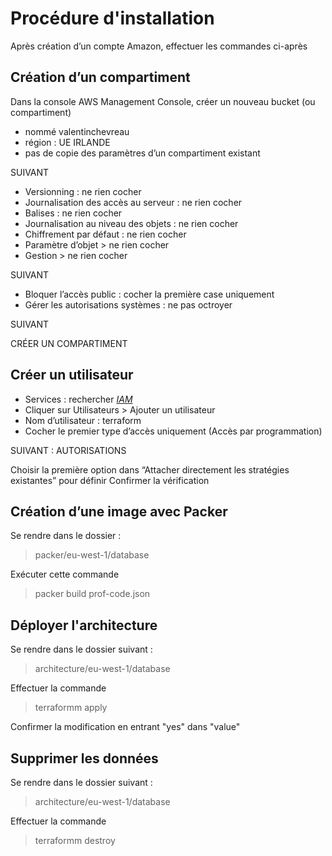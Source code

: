 # Procédure d'installation

Après création d’un compte Amazon, effectuer les commandes ci-après

## Création d’un compartiment
Dans la console AWS Management Console, créer un nouveau bucket (ou compartiment)
- nommé valentinchevreau
- région : UE IRLANDE
- pas de copie des paramètres d’un compartiment existant

SUIVANT

- Versionning : ne rien cocher
- Journalisation des accès au serveur : ne rien cocher
- Balises : ne rien cocher
- Journalisation au niveau des objets : ne rien cocher
- Chiffrement par défaut : ne rien cocher
- Paramètre d’objet > ne rien cocher
- Gestion > ne rien cocher

SUIVANT

- Bloquer l’accès public : cocher la première case uniquement
- Gérer les autorisations systèmes : ne pas octroyer

SUIVANT

CRÉER UN COMPARTIMENT


## Créer un utilisateur
- Services : rechercher *[IAM]()*
- Cliquer sur Utilisateurs > Ajouter un utilisateur
- Nom d’utilisateur : terraform
- Cocher le premier type d’accès uniquement (Accès par programmation)

SUIVANT : AUTORISATIONS

Choisir la première option dans  “Attacher directement les stratégies existantes” pour définir
Confirmer la vérification


## Création d’une image avec Packer
Se rendre dans le dossier :
> packer/eu-west-1/database

Exécuter cette commande
> packer build prof-code.json

## Déployer l'architecture

Se rendre dans le dossier suivant :
> architecture/eu-west-1/database

Effectuer la commande
> terraformm apply

Confirmer la modification en entrant "yes" dans "value"

## Supprimer les données

Se rendre dans le dossier suivant :
> architecture/eu-west-1/database

Effectuer la commande
> terraformm destroy

